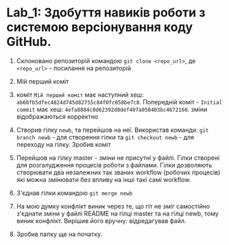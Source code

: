 # Lab_1: Здобуття навиків роботи з системою версіонування коду GitHub.

1. Склоновано репозиторій командою `git clone <repo_url>`, де `<repo_url>` - посилання на репозиторій
2. Мій перший коміт
3. коміт `Мій перший коміт` має наступний хеш: `ab60fb5dfec4824d745d82755c84f0fc058be7c8`. Попередній коміт - `Initial commit` має хеш: `4efa8884c0d62392d8def407a058403bc4672160`. зміни відображаються корректно

4. Створив гілку `newb`, та перейшов на неї. Використав команди: `git branch newb` - для створення гілки та `git checkout newb` - для переходу на гілку. Зробив коміт

5. Перейшов на гілку master - зміни не присутні у файлі. Гілки створені для розгалудження процесів роботи з файлами. Гілки дозволяють створювати два незалежних так званих workflow (робочих процесів) які можна змінювати без впливу на інші такі самі workflow.
6. З'єднав гілки командою `git merge newb`
7. На мою думку конфлікт виник через те, що гіт не зміг самостійно з'єднати зміни у файлі README на гілці master та на гілці newb, тому виник конфлікт. Вирішив його вручну: відредагував файл.
8. Зробив папку ще на початку.